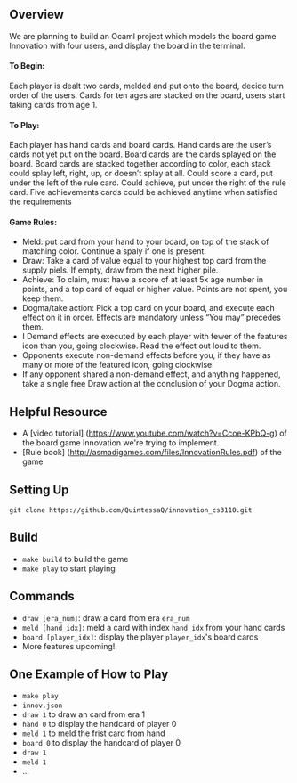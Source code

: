 ## Overview
We are planning to build an Ocaml project which models the board game Innovation with four users, and display the board in the terminal.

#### To Begin:

Each player is dealt two cards, melded and put onto the board, decide turn order of the users.
Cards for ten ages are stacked on the board, users start taking cards from age 1.

#### To Play:

Each player has hand cards and board cards.
Hand cards are the user’s cards not yet put on the board.
Board cards are the cards splayed on the board.
Board cards are stacked together according to color, each stack could splay left, right, up, or doesn’t splay at all.
Could score a card, put under the left of the rule card.
Could achieve, put under the right of the rule card.
Five achievements cards could be achieved anytime when satisfied the requirements

#### Game Rules:

* Meld: put card from your hand to your board, on top of the stack of matching color. Continue a spaly if one is present.
* Draw: Take a card of value equal to your highest top card from the supply piels. If empty, draw from the next higher pile.
* Achieve: To claim, must have a score of at least 5x age number in points, and a top card of equal or higher value. Points are not spent, you keep them.
* Dogma/take action: Pick a top card on your board, and execute each effect on it in order. Effects are mandatory unless “You may” precedes them.
* I Demand effects are executed by each player with fewer of the features icon than you, going clockwise. Read the effect out loud to them.
* Opponents execute non-demand effects before you, if they have as many or more of the featured icon, going clockwise.
* If any opponent shared a non-demand effect, and anything happened, take a single free Draw action at the conclusion of your Dogma action.

## Helpful Resource

* A [video tutorial] (https://www.youtube.com/watch?v=Ccoe-KPbQ-g) of the board game Innovation we're trying to implement. 
* [Rule book] (http://asmadigames.com/files/InnovationRules.pdf) of the game

## Setting Up
`git clone https://github.com/QuintessaQ/innovation_cs3110.git`

## Build
* `make build` to build the game
* `make play` to start playing

## Commands
* `draw [era_num]`: draw a card from era `era_num`
* `meld [hand_idx]`: meld a card with index `hand_idx` from your hand cards
* `board [player_idx]`: display the player `player_idx`'s board cards
* More features upcoming!

## One Example of How to Play
* `make play`
* `innov.json`
* `draw 1` to draw an card from era 1
* `hand 0` to display the handcard of player 0
* `meld 1` to meld the frist card from hand
* `board 0` to display the handcard of player 0
* `draw 1`
* `meld 1`
* ...